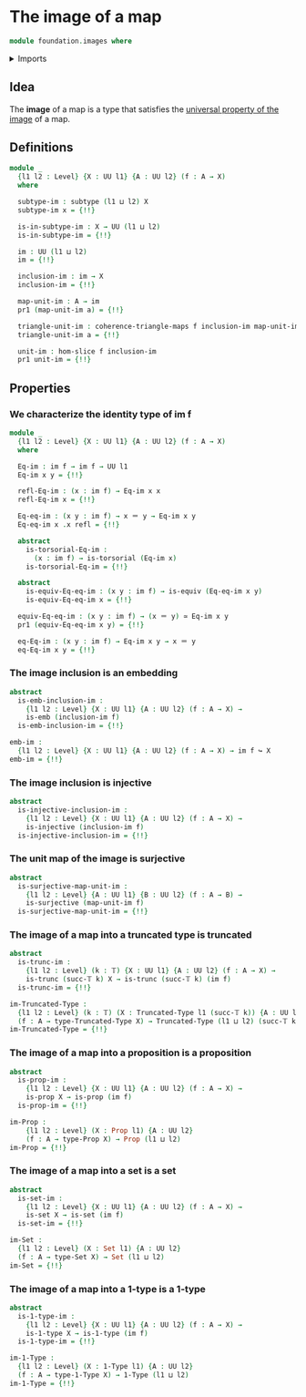 # The image of a map

```agda
module foundation.images where
```

<details><summary>Imports</summary>

```agda
open import foundation.dependent-pair-types
open import foundation.function-types
open import foundation.fundamental-theorem-of-identity-types
open import foundation.propositional-truncations
open import foundation.slice
open import foundation.subtype-identity-principle
open import foundation.surjective-maps
open import foundation.universe-levels

open import foundation-core.1-types
open import foundation-core.commuting-triangles-of-maps
open import foundation-core.contractible-types
open import foundation-core.embeddings
open import foundation-core.equivalences
open import foundation-core.fibers-of-maps
open import foundation-core.identity-types
open import foundation-core.injective-maps
open import foundation-core.propositions
open import foundation-core.sets
open import foundation-core.subtypes
open import foundation-core.torsorial-type-families
open import foundation-core.truncated-types
open import foundation-core.truncation-levels
```

</details>

## Idea

The **image** of a map is a type that satisfies the
[universal property of the image](foundation.universal-property-image.md) of a
map.

## Definitions

```agda
module _
  {l1 l2 : Level} {X : UU l1} {A : UU l2} (f : A → X)
  where

  subtype-im : subtype (l1 ⊔ l2) X
  subtype-im x = {!!}

  is-in-subtype-im : X → UU (l1 ⊔ l2)
  is-in-subtype-im = {!!}

  im : UU (l1 ⊔ l2)
  im = {!!}

  inclusion-im : im → X
  inclusion-im = {!!}

  map-unit-im : A → im
  pr1 (map-unit-im a) = {!!}

  triangle-unit-im : coherence-triangle-maps f inclusion-im map-unit-im
  triangle-unit-im a = {!!}

  unit-im : hom-slice f inclusion-im
  pr1 unit-im = {!!}
```

## Properties

### We characterize the identity type of im f

```agda
module _
  {l1 l2 : Level} {X : UU l1} {A : UU l2} (f : A → X)
  where

  Eq-im : im f → im f → UU l1
  Eq-im x y = {!!}

  refl-Eq-im : (x : im f) → Eq-im x x
  refl-Eq-im x = {!!}

  Eq-eq-im : (x y : im f) → x ＝ y → Eq-im x y
  Eq-eq-im x .x refl = {!!}

  abstract
    is-torsorial-Eq-im :
      (x : im f) → is-torsorial (Eq-im x)
    is-torsorial-Eq-im = {!!}

  abstract
    is-equiv-Eq-eq-im : (x y : im f) → is-equiv (Eq-eq-im x y)
    is-equiv-Eq-eq-im x = {!!}

  equiv-Eq-eq-im : (x y : im f) → (x ＝ y) ≃ Eq-im x y
  pr1 (equiv-Eq-eq-im x y) = {!!}

  eq-Eq-im : (x y : im f) → Eq-im x y → x ＝ y
  eq-Eq-im x y = {!!}
```

### The image inclusion is an embedding

```agda
abstract
  is-emb-inclusion-im :
    {l1 l2 : Level} {X : UU l1} {A : UU l2} (f : A → X) →
    is-emb (inclusion-im f)
  is-emb-inclusion-im = {!!}

emb-im :
  {l1 l2 : Level} {X : UU l1} {A : UU l2} (f : A → X) → im f ↪ X
emb-im = {!!}
```

### The image inclusion is injective

```agda
abstract
  is-injective-inclusion-im :
    {l1 l2 : Level} {X : UU l1} {A : UU l2} (f : A → X) →
    is-injective (inclusion-im f)
  is-injective-inclusion-im = {!!}
```

### The unit map of the image is surjective

```agda
abstract
  is-surjective-map-unit-im :
    {l1 l2 : Level} {A : UU l1} {B : UU l2} (f : A → B) →
    is-surjective (map-unit-im f)
  is-surjective-map-unit-im = {!!}
```

### The image of a map into a truncated type is truncated

```agda
abstract
  is-trunc-im :
    {l1 l2 : Level} (k : 𝕋) {X : UU l1} {A : UU l2} (f : A → X) →
    is-trunc (succ-𝕋 k) X → is-trunc (succ-𝕋 k) (im f)
  is-trunc-im = {!!}

im-Truncated-Type :
  {l1 l2 : Level} (k : 𝕋) (X : Truncated-Type l1 (succ-𝕋 k)) {A : UU l2}
  (f : A → type-Truncated-Type X) → Truncated-Type (l1 ⊔ l2) (succ-𝕋 k)
im-Truncated-Type = {!!}
```

### The image of a map into a proposition is a proposition

```agda
abstract
  is-prop-im :
    {l1 l2 : Level} {X : UU l1} {A : UU l2} (f : A → X) →
    is-prop X → is-prop (im f)
  is-prop-im = {!!}

im-Prop :
    {l1 l2 : Level} (X : Prop l1) {A : UU l2}
    (f : A → type-Prop X) → Prop (l1 ⊔ l2)
im-Prop = {!!}
```

### The image of a map into a set is a set

```agda
abstract
  is-set-im :
    {l1 l2 : Level} {X : UU l1} {A : UU l2} (f : A → X) →
    is-set X → is-set (im f)
  is-set-im = {!!}

im-Set :
  {l1 l2 : Level} (X : Set l1) {A : UU l2}
  (f : A → type-Set X) → Set (l1 ⊔ l2)
im-Set = {!!}
```

### The image of a map into a 1-type is a 1-type

```agda
abstract
  is-1-type-im :
    {l1 l2 : Level} {X : UU l1} {A : UU l2} (f : A → X) →
    is-1-type X → is-1-type (im f)
  is-1-type-im = {!!}

im-1-Type :
  {l1 l2 : Level} (X : 1-Type l1) {A : UU l2}
  (f : A → type-1-Type X) → 1-Type (l1 ⊔ l2)
im-1-Type = {!!}
```
